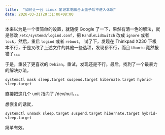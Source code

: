 ```yaml
---
title:  "如何让一台 Linux 笔记本电脑合上盖子后不进入休眠"
date: 2020-03-31T20:31:00+08:00
---
```


本来以为是一个很简单的设置，就随便 Google 了一下，果然有清一色的解法，就是修改 `/etc/systemd/logind.conf`，把 `HandleLidSwitch` 改成 `ignore` 或者 `lock`，然后，重启 `logind` 或者 `reboot`。
试了下，发现在 Thinkpad X230 下根本不行，于是又改了上述文件的其他一些选项，发现都不行，而且 `Ubuntu` 竟然报错了。。。

于是，重装了更喜欢的 `Debian`。重试，发现还是不行。最后，找到了一个最暴力的解决办法。

```shell
systemctl mask sleep.target suspend.target hibernate.target hybrid-sleep.target
```

直接把这几个 unit 指向了 /dev/null。。。

想恢复的话就，

```shell
systemctl unmask sleep.target suspend.target hibernate.target hybrid-sleep.target
```

简单有效。
